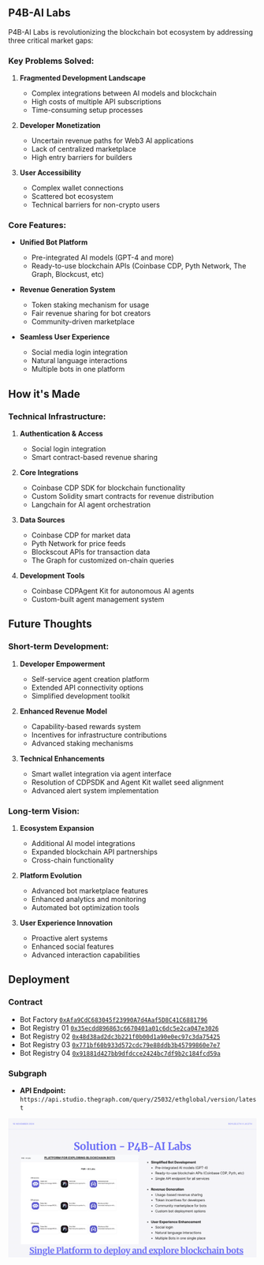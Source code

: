 ## P4B-AI Labs

P4B-AI Labs is revolutionizing the blockchain bot ecosystem by addressing three critical market gaps:

### Key Problems Solved:
1. **Fragmented Development Landscape**
   - Complex integrations between AI models and blockchain
   - High costs of multiple API subscriptions
   - Time-consuming setup processes

2. **Developer Monetization**
   - Uncertain revenue paths for Web3 AI applications
   - Lack of centralized marketplace
   - High entry barriers for builders

3. **User Accessibility**
   - Complex wallet connections
   - Scattered bot ecosystem
   - Technical barriers for non-crypto users

### Core Features:
- **Unified Bot Platform**
  - Pre-integrated AI models (GPT-4 and more)
  - Ready-to-use blockchain APIs (Coinbase CDP, Pyth Network, The Graph, Blockcust, etc)

- **Revenue Generation System**
  - Token staking mechanism for usage
  - Fair revenue sharing for bot creators
  - Community-driven marketplace

- **Seamless User Experience**
  - Social media login integration
  - Natural language interactions
  - Multiple bots in one platform

## How it's Made

### Technical Infrastructure:
1. **Authentication & Access**
   - Social login integration
   - Smart contract-based revenue sharing

2. **Core Integrations**
   - Coinbase CDP SDK for blockchain functionality
   - Custom Solidity smart contracts for revenue distribution
   - Langchain for AI agent orchestration

3. **Data Sources**
   - Coinbase CDP for market data
   - Pyth Network for price feeds
   - Blockscout APIs for transaction data
   - The Graph for customized on-chain queries

4. **Development Tools**
   - Coinbase CDPAgent Kit for autonomous AI agents
   - Custom-built agent management system

## Future Thoughts

### Short-term Development:
1. **Developer Empowerment**
   - Self-service agent creation platform
   - Extended API connectivity options
   - Simplified development toolkit

2. **Enhanced Revenue Model**
   - Capability-based rewards system
   - Incentives for infrastructure contributions
   - Advanced staking mechanisms

3. **Technical Enhancements**
   - Smart wallet integration via agent interface
   - Resolution of CDPSDK and Agent Kit wallet seed alignment
   - Advanced alert system implementation

### Long-term Vision:
1. **Ecosystem Expansion**
   - Additional AI model integrations
   - Expanded blockchain API partnerships
   - Cross-chain functionality

2. **Platform Evolution**
   - Advanced bot marketplace features
   - Enhanced analytics and monitoring
   - Automated bot optimization tools

3. **User Experience Innovation**
   - Proactive alert systems
   - Enhanced social features
   - Advanced interaction capabilities

## Deployment

### Contract

- Bot Factory [`0xAfa9CdC683045f23990A7d4Aaf5D8C41C6881796`](https://base-sepolia.blockscout.com/address/0xAfa9CdC683045f23990A7d4Aaf5D8C41C6881796)
- Bot Registry 01 [`0x35ecdd896863c6670401a01c6dc5e2ca047e3026`](https://base-sepolia.blockscout.com/address/0x35ecdd896863c6670401a01c6dc5e2ca047e3026)
- Bot Registry 02 [`0x48d38ad2dc3b221f0b00d1a90e0ec97c3da75425`](https://base-sepolia.blockscout.com/address/0x48d38ad2dc3b221f0b00d1a90e0ec97c3da75425)
- Bot Registry 03 [`0x771bf60b933d572cdc79e88ddb3b45799860e7e7`](https://base-sepolia.blockscout.com/address/0x771bf60b933d572cdc79e88ddb3b45799860e7e7)
- Bot Registry 04 [`0x91881d427bb9dfdcce2424bc7df9b2c184fcd59a`](https://base-sepolia.blockscout.com/address/0x91881d427bb9dfdcce2424bc7df9b2c184fcd59a)

### Subgraph

- **API Endpoint:** `https://api.studio.thegraph.com/query/25032/ethglobal/version/latest`

![Preview](resources/preview.jpg)